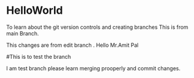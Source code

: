 # HelloWorld
To learn about the git version  controls and creating branches
This is from main Branch.


This changes are from edit branch .
Hello Mr.Amit Pal

#This is to test the branch

I am test branch please learn merging prooperly and commit changes.
